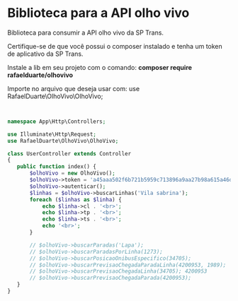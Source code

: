 # Biblioteca para a API olho vivo
Biblioteca para consumir a API olho vivo da SP Trans.

Certifique-se de que você possui o composer instalado e tenha um token de aplicativo da SP Trans.

Instale a lib em seu projeto com o comando: <b>composer require rafaelduarte/olhovivo</b>

Importe no arquivo que deseja usar com: use RafaelDuarte\OlhoVivo\OlhoVivo;

 ```php
 
 
namespace App\Http\Controllers;

use Illuminate\Http\Request;
use RafaelDuarte\OlhoVivo\OlhoVivo;

class UserController extends Controller
{
    public function index() {
        $olhoVivo = new OlhoVivo();
        $olhoVivo->token = 'a45aaa502f6b721b5959c713896a9aa27b98a615a46d98a9f875be516732f090';
        $olhoVivo->autenticar();
        $linhas = $olhoVivo->buscarLinhas('Vila sabrina');
        foreach ($linhas as $linha) {
            echo $linha->cl . '<br>';
            echo $linha->tp . '<br>';
            echo $linha->ts . '<br>';
            echo '<br>';
        }

        // $olhoVivo->buscarParadas('Lapa');
        // $olhoVivo->buscarParadasPorLinha(1273);
        // $olhoVivo->buscarPosicaoOnibusEspecifico(34705);
        // $olhoVivo->buscarPrevisaoChegadaParadaLinha(4200953, 1989);
        // $olhoVivo->buscarPrevisaoChegadaLinha(34705); 4200953
        // $olhoVivo->buscarPrevisaoChegadaParada(4200953);
    }
}
 
 ```



